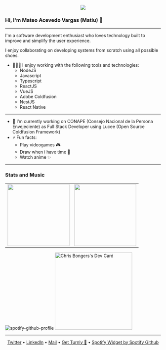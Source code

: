 <div align="center">
  <p align="center">
      <a href="https://github.com/turnly" target="_blank" rel="noopener">
          <img src="https://raw.githubusercontent.com/turnly/turnly/develop/docs/assets/twitter-banner.png" />
      </a>
  </p>
</div>

### Hi, I'm Mateo Acevedo Vargas (Matiu) 👋

---

I'm a software development enthusiast who loves technology built to improve and simplify the user experience.

I enjoy collaborating on developing systems from scratch using all possible shoes.

- 🧑🏻‍💻 I enjoy working with the following tools and technologies:
  - NodeJS
  - Javascript 
  - Typescript
  - ReactJS
  - VueJS
  - Adobe Coldfusion
  - NestJS
  - React Native

---

- 🔭 I’m currently working on CONAPE (Consejo Nacional de la Persona Envejeciente) as Full Stack Developer using Lucee (Open Source Coldfusion Framework)
- ⚡ Fun facts:
  - Play videogames 🎮
  - Draw when i have time 🎨
  - Watch anime ✨

---
### Stats and Music
<table cellpadding="0">
  <tr style="padding: 0">
    <!-- GitHub Stats Card -->  
    <td valign="top"><img height="200" src="https://github-readme-stats.vercel.app/api?username=ooaatss&count_private=true&show_icons=true&theme=dark"/></td>
    <!-- GitHub Top Language Card -->
    <td valign="top"><img height="200" src="https://github-readme-stats.vercel.app/api/top-langs/?username=ooaatss&layout=compact&theme=dark"/></td>
  </tr>
</table> 

![spotify-github-profile](https://spotify-github-profile.vercel.app/api/view?uid=klokfredo&cover_image=true&theme=default&show_offline=false&background_color=121212&interchange=false&bar_color_cover=true)
<a href="https://app.daily.dev/DailyDevTips"><img src="https://github.com/ooaatss/ooaatss/blob/main/devcard.svg" width="250" alt="Chris Bongers's Dev Card"/></a>


---
<p align="center">
  <a href="https://twitter.com/matiuudev">Twitter</a> •
  <a href="https://do.linkedin.com/in/mateo-acevedo-b07a72202">LinkedIn</a> •
  <a href="mailto:mateoacevedo809@gmail.com">Mail</a> •
  <a href="https://turnly.app">Get Turnly 🚀</a> •
  <a href="https://github.com/kittinan/spotify-github-profile">Spotify Widget by Spotify Github </a>
</p>

